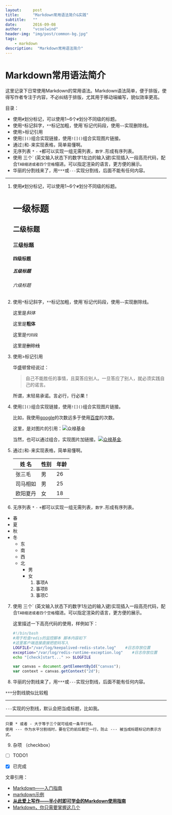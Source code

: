 ```yaml
---
layout:     post
title:      "Markdown常用语法简介&实践"
subtitle:   ""
date:       2016-09-08
author:     "vcoolwind"
header-img: "img/post/common-bg.jpg"
tags:
    - markdown
description:  "Markdown常用语法简介"    
---
```


# Markdown常用语法简介
这里记录下日常使用Markdown的常用语法。Markdown语法简单，便于排版，使得写作者专注于内容，不必纠结于排版，尤其用于移动端编写，貌似效率更高。

目录：
- 使用`#`划分标记，可以使用1~6个`#`划分不同级的标题。
-  使用`*`标记斜字，`**`标记加粗，使用\`标记代码段，使用`~~`实现删除线。
- 使用>标记引用
- 使用`[]()`组合实现链接，使用`![]()`组合实现图片链接。
- 通过`|`和`-`来实现表格，简单易懂啊。
- 无序列表 `*` `-` `+`都可以实现一组无需列表，`数字.`形成有序列表。
- 使用 三个\` (英文输入状态下的数字1左边的输入键)实现插入一段高亮代码，配合`TAB缩进或者四个空格`缩进。可以指定渲染的语言，更方便的展示。
- 华丽的分割线来了，用`***`或`---`实现分割线，后面不能有任何内容。

***
1. 使用`#`划分标记，可以使用1~6个`#`划分不同级的标题。 
    # 一级标题
    ## 二级标题
    ### 三级标题
    #### 四级标题
    ##### 五级标题
    ###### 六级标题

2. 使用`*`标记斜字，`**`标记加粗，使用\`标记代码段，使用`~~`实现删除线。

    这里是*斜体*

    这里是**粗体**

    这里是`代码段`
    
    这里是~~删除线~~

3. 使用>标记引用
    
    华盛顿曾经说过：
    > 自己不能胜任的事情，且莫答应别人。一旦答应了别人，就必须实践自己的诺言。

    所谓，末轻易承诺。言必行，行必果！
    
4. 使用`[]()`组合实现链接，使用`![]()`组合实现图片链接。

    比如，我使用[google](http://www.google.com)的次数远多于使用[百度](http://wwww.baidu.com)的次数。
    
    这里，是对图片的引用：![众禄基金](http://www.zlfund.cn/favicon.ico)
    
    当然，也可以通过组合，实现图片加链接。[![众禄基金](http://www.zlfund.cn/favicon.ico)](http://www.zlfund.cn).
    
5. 通过`|`和`-`来实现表格，简单易懂啊。

     姓  名 |性别|年龄
    --------|----|----
    张三毛  | 男 |26
    司马相如| 男 |25
    欧阳夏丹| 女 |18
    
6. 无序列表 `*` `-` `+`都可以实现一组无需列表，`数字.`形成有序列表。

* 春
* 夏
* 秋
* 冬
    - 东
    - 南
    - 西
    - 北
        + 男
        + 女
            1. 事项A
            2. 事项B
            3. 事项C

7. 使用 三个\` (英文输入状态下的数字1左边的输入键)实现插入一段高亮代码，配合`TAB缩进或者四个空格`缩进。可以指定渲染的语言，更方便的展示。

    这里描述一下高亮代码的使用，样例如下：
    
    ```bash
    #!/bin/bash
    #用于检查redis的监控脚本 脚本内容如下 
    #这里客户端连接直接把密码写入
    LOGFILE="/var/log/keepalived-redis-state.log"    #日志存放位置
    exception="/var/log/redis-runtime-exception.log"    #日志存放位置
    echo "[check]start..." >> $LOGFILE
    ```
    
    ```javascript
    var canvas = document.getElementById("canvas");
    var context = canvas.getContext("2d");
    ```
    
8. <a name="section1">华丽的分割线来了，用`***`或`---`实现分割线，后面不能有任何内容。</a>
 

`***`分割线貌似比较粗
***
`---`实现的分割线，默认会把当成标题，比如我。

--- 
    
    只要 * 或者 - 大于等于三个就可组成一条平行线。
    使用 --- 作为水平分割线时，要在它的前后都空一行，防止 --- 被当成标题标记的表示方式。

9. 杂项 （checkbox）
- [ ] TODO1
- [x] 已完成



文章引用：
- [Markdown——入门指南](http://www.jianshu.com/p/1e402922ee32/)
- [markdown示例](http://www.importnew.com/11778.html)
- [**从此爱上写作——半小时即可学会的Markdown使用指南**](http://www.tuicool.com/articles/eENzEv6)
- [Markdown，你只需要掌握这几个](http://www.tuicool.com/articles/fmeMbqR)
 
